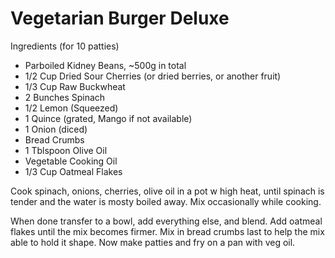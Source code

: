 # Vegetarian Burger Deluxe

Ingredients (for 10 patties)

* Parboiled Kidney Beans, ~500g in total
* 1/2 Cup Dried Sour Cherries (or dried berries, or another fruit)
* 1/3 Cup Raw Buckwheat
* 2 Bunches Spinach
* 1/2 Lemon (Squeezed)
* 1 Quince (grated, Mango if not available)
* 1 Onion (diced)
* Bread Crumbs
* 1 Tblspoon Olive Oil
* Vegetable Cooking Oil
* 1/3 Cup Oatmeal Flakes

Cook spinach, onions, cherries, olive oil in a pot w high heat, until
spinach is tender and the water is mosty boiled away. Mix occasionally
while cooking.

When done transfer to a bowl, add everything else, and blend. Add
oatmeal flakes until the mix becomes firmer. Mix in bread crumbs last
to help the mix able to hold it shape. Now make patties and fry on a
pan with veg oil.

